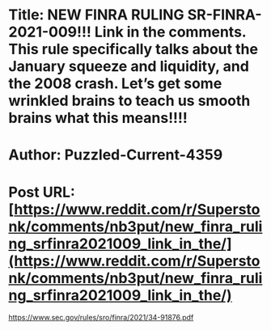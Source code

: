 # Title: NEW FINRA RULING SR-FINRA-2021-009!!! Link in the comments. This rule specifically talks about the January squeeze and liquidity, and the 2008 crash. Let’s get some wrinkled brains to teach us smooth brains what this means!!!!
# Author: Puzzled-Current-4359
# Post URL: [https://www.reddit.com/r/Superstonk/comments/nb3put/new_finra_ruling_srfinra2021009_link_in_the/](https://www.reddit.com/r/Superstonk/comments/nb3put/new_finra_ruling_srfinra2021009_link_in_the/)


https://www.sec.gov/rules/sro/finra/2021/34-91876.pdf